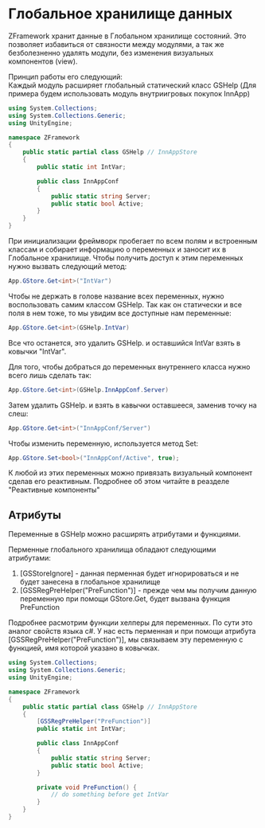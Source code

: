 # Глобальное хранилище данных

ZFramework хранит данные в Глобальном хранилище состояний. Это позволяет избавиться от связности между модулями, а так же безболезненно удалять модули, без изменения визуальных компонентов (view).

Принцип работы его следующий: <br>
Каждый модуль расширяет глобальный статический класс GSHelp (Для примера будем использовать модуль внутриигровых покупок InnApp)
```c#
using System.Collections;
using System.Collections.Generic;
using UnityEngine;

namespace ZFramework
{
    public static partial class GSHelp // InnAppStore
    {
        public static int IntVar;

        public class InnAppConf 
        {
            public static string Server;
            public static bool Active;
        }
    }
}
```

При инициализации фреймворк пробегает по всем полям и встроенным классам и собирает информацию о переменных и заносит их в Глобальное хранилище. Чтобы получить доступ к этим переменных нужно вызвать следующий метод:
```c#
App.GStore.Get<int>("IntVar")
```

Чтобы не держать в голове название всех переменных, нужно воспользовать самим классом GSHelp. Так как он статически и все поля в нем тоже, то мы увидим все доступные нам переменные:
```c#
App.GStore.Get<int>(GSHelp.IntVar)
```
Все что останется, это удалить GSHelp. и оставшийся IntVar взять в ковычки "IntVar".

Для того, чтобы добраться до переменных внутреннего класса нужно всего лишь сделать так:
```c#
App.GStore.Get<int>(GSHelp.InnAppConf.Server)
```
Затем удалить GSHelp. и взять в кавычки оставшееся, заменив точку на слеш:
```c#
App.GStore.Get<int>("InnAppConf/Server")
```

Чтобы изменить переменную, используется метод Set<T>:
```c#
App.GStore.Set<bool>("InnAppConf/Active", true);
```

К любой из этих переменных можно привязать визуальный компонент сделав его реактивным. Подробнее об этом читайте в реазделе "Реактивные компоненты"

## Атрибуты

Переменные в GSHelp можно расширять атрибутами и функциями.

Перменные глобального хранилища обладают следующими атрибутами:
1. \[GSStoreIgnore\] - данная перменная будет игнорироваться и не будет занесена в глобальное хранилище
2. \[GSSRegPreHelper("PreFunction")\] - прежде чем мы получим данную переменную при помощи GStore.Get, будет вызвана функция PreFunction

Подробнее расмотрим функции хелперы для переменных. По сути это аналог свойств языка c#. У нас есть перменная и при помощи атрибута \[GSSRegPreHelper("PreFunction")\], мы связываем эту переменную с функцией, имя которой указано в ковычках.

```c#
using System.Collections;
using System.Collections.Generic;
using UnityEngine;

namespace ZFramework
{
    public static partial class GSHelp // InnAppStore
    {
        [GSSRegPreHelper("PreFunction")]
        public static int IntVar;

        public class InnAppConf 
        {
            public static string Server;
            public static bool Active;
        }

        private void PreFunction() {
            // do something before get IntVar
        }
    }
}
```